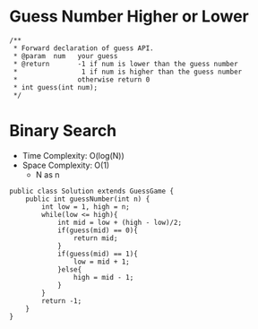 # Guess Number Higher or Lower
```
/** 
 * Forward declaration of guess API.
 * @param  num   your guess
 * @return 	     -1 if num is lower than the guess number
 *			      1 if num is higher than the guess number
 *               otherwise return 0
 * int guess(int num);
 */
```
# Binary Search
* Time Complexity: O(log(N))
* Space Complexity: O(1)
	* N as n
```
public class Solution extends GuessGame {
    public int guessNumber(int n) {
        int low = 1, high = n;
        while(low <= high){
            int mid = low + (high - low)/2;
            if(guess(mid) == 0){
                return mid;
            }
            if(guess(mid) == 1){
                low = mid + 1;
            }else{
                high = mid - 1;
            }
        }
        return -1;
    }
}
```